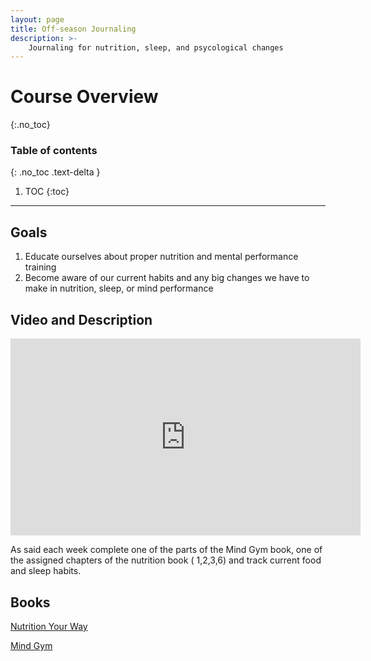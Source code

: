 ```yaml
---
layout: page
title: Off-season Journaling
description: >-
    Journaling for nutrition, sleep, and psycological changes
---
```


# Course Overview
{:.no_toc}

### Table of contents
{: .no_toc .text-delta }

1. TOC
{:toc}

---

## Goals
1. Educate ourselves about proper nutrition and mental performance training
2. Become aware of our current habits and any big changes we have to make in nutrition, sleep, or mind performance

## Video and Description

<iframe width="560" height="315" src="https://www.youtube.com/embed/aK9XpcoCDa4" title="YouTube video player" frameborder="0" allow="accelerometer; autoplay; clipboard-write; encrypted-media; gyroscope; picture-in-picture; web-share" allowfullscreen></iframe>

As said each week complete one of the parts of the Mind Gym book, one of the assigned chapters of the nutrition book ( 1,2,3,6) and track current food and sleep habits. 
    
## Books
<a href="https://www.amazon.com/Nutrition-Your-Way-Josh-Bryant-ebook/dp/B07MP7JM4T/ref=sr_1_1?keywords=nutrition+your+way&qid=1684532498&s=amazon-devices&sr=1-1">Nutrition  Your Way</a>

<a href="https://www.amazon.com/Mind-Gym-Athletes-Guide-Excellence-ebook/dp/B006B7LP1O/ref=sr_1_1?crid=37PSJOGRWA4UG&keywords=mind+gym&qid=1684532544&sprefix=mind+gym%2Caps%2C105&sr=8-1">Mind Gym</a>
    


